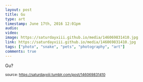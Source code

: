 ```yaml
---
layout: post
title: Gu
type: art
timestamp: June 17th, 2016 12:01pm
audio: 
video: 
image: https://saturdayxiii.github.io/media/146069831410.jpg
link: https://saturdayxiii.github.io/media/146069831410.jpg
tags: ["photo", "snake", "pets", "photography", "art"]
comments: true
---
```


Gu?
 
  
<small>source: https://saturdayxiii.tumblr.com/post/146069831410</small>
